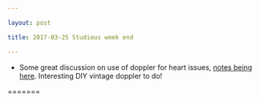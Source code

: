 ```yaml
---

layout: post

title: 2017-03-25 Studious week end

---
```



-   Some great discussion on use of doppler for heart issues, [notes
    being here](/include/20170325/). Interesting DIY vintage doppler to
    do!

=======

